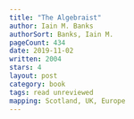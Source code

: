 ```yaml
---
title: "The Algebraist"
author: Iain M. Banks
authorSort: Banks, Iain M.
pageCount: 434
date: 2019-11-02
written: 2004
stars: 4
layout: post
category: book
tags: read unreviewed
mapping: Scotland, UK, Europe
---
```


